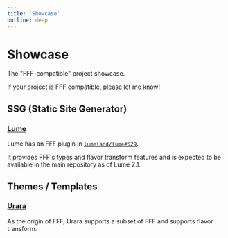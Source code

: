 ```yaml
---
title: 'Showcase'
outline: deep
---
```


# Showcase

The "FFF-compatible" project showcase.

If your project is FFF compatible, please let me know!

## SSG (Static Site Generator)

### [Lume](https://github.com/lumeland/lume) <Badge type="warning" text="official" /> <Badge type="danger" text="experimental" />

Lume has an FFF plugin in [`lumeland/lume#529`](https://github.com/lumeland/lume/pull/529).

It provides FFF's types and flavor transform features and is expected to be available in the main repository as of Lume 2.1.

## Themes / Templates

### [Urara](https://github.com/importantimport/urara) <Badge type="warning" text="official" /> <Badge type="info" text="stable" />

As the origin of FFF, Urara supports a subset of FFF and supports flavor transform.
